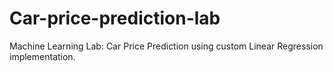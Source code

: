# Car-price-prediction-lab
Machine Learning Lab: Car Price Prediction using custom Linear Regression implementation.
